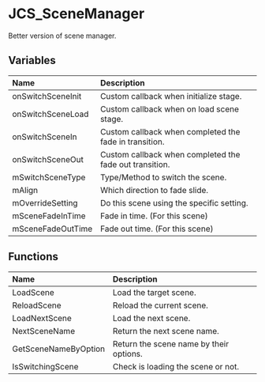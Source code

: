 # JCS_SceneManager

Better version of scene manager.

## Variables

| Name              | Description                                             |
|:------------------|:--------------------------------------------------------|
| onSwitchSceneInit | Custom callback when initialize stage.                  |
| onSwitchSceneLoad | Custom callback when on load scene stage.               |
| onSwitchSceneIn   | Custom callback when completed the fade in transition.  |
| onSwitchSceneOut  | Custom callback when completed the fade out transition. |
| mSwitchSceneType  | Type/Method to switch the scene.                        |
| mAlign            | Which direction to fade slide.                          |
| mOverrideSetting  | Do this scene using the specific setting.               |
| mSceneFadeInTime  | Fade in time. (For this scene)                          |
| mSceneFadeOutTime | Fade out time. (For this scene)                         |

## Functions

| Name                 | Description                             |
|:---------------------|:----------------------------------------|
| LoadScene            | Load the target scene.                  |
| ReloadScene          | Reload the current scene.               |
| LoadNextScene        | Load the next scene.                    |
| NextSceneName        | Return the next scene name.             |
| GetSceneNameByOption | Return the scene name by their options. |
| IsSwitchingScene     | Check is loading the scene or not.      |
